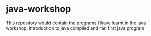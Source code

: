 # java-workshop
This repository would  contain the programs I have learnt in the java workshop.
introduction to java
compiled and ran first java program

